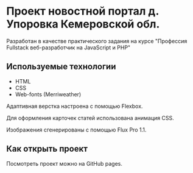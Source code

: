 # Проект новостной портал д. Упоровка Кемеровской обл.

Разработан в качестве практического задания на курсе "Профессия Fullstack веб-разработчик на JavaScript и PHP"

## Используемые технологии

* HTML
* CSS
* Web-fonts (Merriweather)

Адаптивная верстка настроена с помощью Flexbox.

Для оформления карточек статей использована анимация CSS.

Изображения сгенерированы с помощью Flux Pro 1.1.

## Как открыть проект

Посмотреть проект можно на GitHub pages.
